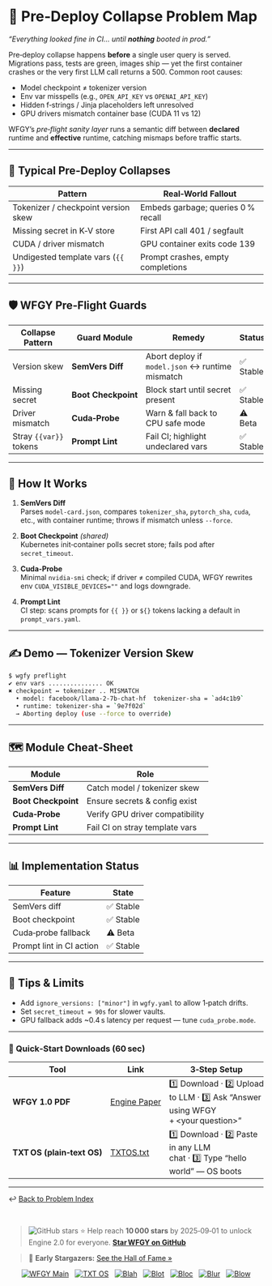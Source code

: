 # 📒 Pre‑Deploy Collapse Problem Map  
*“Everything looked fine in CI… until **nothing** booted in prod.”*

Pre‑deploy collapse happens **before** a single user query is served.  
Migrations pass, tests are green, images ship — yet the first container
crashes or the very first LLM call returns a 500. Common root causes:

* Model checkpoint ≠ tokenizer version  
* Env var misspells (e.g., `OPEN_API_KEY` vs `OPENAI_API_KEY`)  
* Hidden f‑strings / Jinja placeholders left unresolved  
* GPU drivers mismatch container base (CUDA 11 vs 12)

WFGY’s *pre‑flight sanity layer* runs a semantic diff between **declared**
runtime and **effective** runtime, catching mismaps before traffic starts.

---

## 🚨 Typical Pre‑Deploy Collapses

| Pattern                               | Real‑World Fallout                   |
| ------------------------------------- | ------------------------------------ |
| Tokenizer / checkpoint version skew   | Embeds garbage; queries 0 % recall   |
| Missing secret in K‑V store           | First API call 401 / segfault        |
| CUDA / driver mismatch                | GPU container exits code 139         |
| Undigested template vars (`{{ }}`)    | Prompt crashes, empty completions    |

---

## 🛡️ WFGY Pre‑Flight Guards

| Collapse Pattern      | Guard Module            | Remedy                               | Status |
| --------------------- | ----------------------- | ------------------------------------ | ------ |
| Version skew          | **SemVers Diff**        | Abort deploy if `model.json` ↔ runtime mismatch | ✅ Stable |
| Missing secret        | **Boot Checkpoint**     | Block start until secret present     | ✅ Stable |
| Driver mismatch       | **Cuda‑Probe**          | Warn & fall back to CPU safe mode    | ⚠️ Beta |
| Stray `{{var}}` tokens| **Prompt Lint**         | Fail CI; highlight undeclared vars   | ✅ Stable |

---

## 📝 How It Works

1. **SemVers Diff**  
   Parses `model‑card.json`, compares `tokenizer_sha`, `pytorch_sha`,
   `cuda`, etc., with container runtime; throws if mismatch unless
   `--force`.

2. **Boot Checkpoint** *(shared)*  
   Kubernetes init‑container polls secret store; fails pod after
   `secret_timeout`.

3. **Cuda‑Probe**  
   Minimal `nvidia‑smi` check; if driver ≠ compiled CUDA, WFGY rewrites
   env `CUDA_VISIBLE_DEVICES=""` and logs downgrade.

4. **Prompt Lint**  
   CI step: scans prompts for `{{ }}` or `${}` tokens lacking a default in
   `prompt_vars.yaml`.

---

## ✍️ Demo — Tokenizer Version Skew

```bash
$ wgfy preflight
✔ env vars ............... OK
✖ checkpoint ↔ tokenizer .. MISMATCH
  • model: facebook/llama‑2‑7b‑chat‑hf  tokenizer‑sha = `ad4c1b9`
  • runtime: tokenizer‑sha = `9e7f02d`
  → Aborting deploy (use --force to override)
````

---

## 🗺️ Module Cheat‑Sheet

| Module              | Role                            |
| ------------------- | ------------------------------- |
| **SemVers Diff**    | Catch model / tokenizer skew    |
| **Boot Checkpoint** | Ensure secrets & config exist   |
| **Cuda‑Probe**      | Verify GPU driver compatibility |
| **Prompt Lint**     | Fail CI on stray template vars  |

---

## 📊 Implementation Status

| Feature                  | State    |
| ------------------------ | -------- |
| SemVers diff             | ✅ Stable |
| Boot checkpoint          | ✅ Stable |
| Cuda‑probe fallback      | ⚠️ Beta  |
| Prompt lint in CI action | ✅ Stable |

---

## 📝 Tips & Limits

* Add `ignore_versions: ["minor"]` in `wgfy.yaml` to allow 1‑patch drifts.
* Set `secret_timeout = 90s` for slower vaults.
* GPU fallback adds \~0.4 s latency per request — tune `cuda_probe.mode`.

---

### 🔗 Quick‑Start Downloads (60 sec)

| Tool                       | Link                                                | 3‑Step Setup                                                                      |
| -------------------------- | --------------------------------------------------- | --------------------------------------------------------------------------------- |
| **WFGY 1.0 PDF**           | [Engine Paper](https://zenodo.org/records/15630969) | 1️⃣ Download · 2️⃣ Upload to LLM · 3️⃣ Ask “Answer using WFGY + \<your question>” |
| **TXT OS (plain‑text OS)** | [TXTOS.txt](https://zenodo.org/records/15788557)    | 1️⃣ Download · 2️⃣ Paste in any LLM chat · 3️⃣ Type “hello world” — OS boots      |

---

↩︎ [Back to Problem Index](../README.md)

<br>

> <img src="https://img.shields.io/github/stars/onestardao/WFGY?style=social" alt="GitHub stars"> ⭐ Help reach **10 000 stars** by 2025‑09‑01 to unlock Engine 2.0 for everyone.
> **[Star WFGY on GitHub](https://github.com/onestardao/WFGY)**

> 👑 **Early Stargazers:**
> [See the Hall of Fame »](https://github.com/onestardao/WFGY/tree/main/stargazers)

<div align="center">

[![WFGY Main](https://img.shields.io/badge/WFGY-Main-red?style=flat-square)](https://github.com/onestardao/WFGY)
 
[![TXT OS](https://img.shields.io/badge/TXT%20OS-Reasoning%20OS-orange?style=flat-square)](https://github.com/onestardao/WFGY/tree/main/OS)
 
[![Blah](https://img.shields.io/badge/Blah-Semantic%20Embed-yellow?style=flat-square)](https://github.com/onestardao/WFGY/tree/main/OS/BlahBlahBlah)
 
[![Blot](https://img.shields.io/badge/Blot-Persona%20Core-green?style=flat-square)](https://github.com/onestardao/WFGY/tree/main/OS/BlotBlotBlot)
 
[![Bloc](https://img.shields.io/badge/Bloc-Reasoning%20Compiler-blue?style=flat-square)](https://github.com/onestardao/WFGY/tree/main/OS/BlocBlocBloc)
 
[![Blur](https://img.shields.io/badge/Blur-Text2Image%20Engine-navy?style=flat-square)](https://github.com/onestardao/WFGY/tree/main/OS/BlurBlurBlur)
 
[![Blow](https://img.shields.io/badge/Blow-Game%20Logic-purple?style=flat-square)](https://github.com/onestardao/WFGY/tree/main/OS/BlowBlowBlow)

</div>

